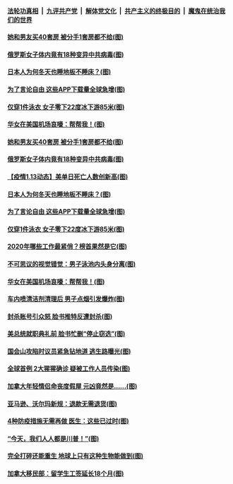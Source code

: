 ####  [法轮功真相](../../../../basic/blob/master/README.md?t=01142101) &nbsp;|&nbsp; [九评共产党](../../../../9ping.md/blob/master/README.md?t=01142101) &nbsp;|&nbsp; [解体党文化](../../../../jtdwh.md/blob/master/README.md?t=01142101)  &nbsp;|&nbsp; [共产主义的终极目的](../../../../gczydzjmd.md/blob/master/README.md?t=01142101) &nbsp;|&nbsp; [魔鬼在统治我们的世界](../../../../mgztzwmdsj.md/blob/master/README.md?t=01142101) 

#### [她和男友买40套房 被分手1套房都不给(图)](../pages/p3/959028.md?t=01142101) 

#### [俄罗斯女子体内竟有18种变异中共病毒(图)](../pages/p3/959031.md?t=01142101) 

#### [日本人为何冬天也睡地板不睡床？(图)](../pages/p3/959014.md?t=01142101) 

#### [为了言论自由 这些APP下载量全球急增(图)](../pages/p3/959002.md?t=01142101) 

#### [仅穿1件泳衣 女子零下22度冰下游85米(图)](../pages/p3/959009.md?t=01142101) 

#### [华女在美国机场哀嚎：帮帮我！(图)](../pages/p3/958917.md?t=01142101) 

#### [她和男友买40套房 被分手1套房都不给(图)](../pages/p3/959028.md?t=01142101) 

#### [俄罗斯女子体内竟有18种变异中共病毒(图)](../pages/p3/959031.md?t=01142101) 

#### [【疫情1.13动态】美单日死亡人数创新高(图)](../pages/p3/958875.md?t=01142101) 

#### [日本人为何冬天也睡地板不睡床？(图)](../pages/p3/959014.md?t=01142101) 

#### [为了言论自由 这些APP下载量全球急增(图)](../pages/p3/959002.md?t=01142101) 

#### [仅穿1件泳衣 女子零下22度冰下游85米(图)](../pages/p3/959009.md?t=01142101) 

#### [2020年哪些工作最紧俏？榜首果然是它(图)](../pages/p3/958963.md?t=01142101) 

#### [不可思议的视觉错觉：男子泳池内头身分离(图)](../pages/p3/958922.md?t=01142101) 

#### [华女在美国机场哀嚎：帮帮我！(图)](../pages/p3/958917.md?t=01142101) 

#### [车内喷清洁剂清理后 男子点烟引发爆炸(图)](../pages/p3/958918.md?t=01142101) 

#### [封杀账号引众怒 脸书推特反遭封杀(图)](../pages/p3/958909.md?t=01142101) 

#### [美总统就职典礼前 脸书忙删“停止窃选”(图)](../pages/p3/958897.md?t=01142101) 

#### [国会山攻陷时议员紧急钻地道 逃生路曝光(图)](../pages/p3/958886.md?t=01142101) 

#### [全球首例 2大猩猩确诊 疑被工作人员传染(图)](../pages/p3/958879.md?t=01142101) 

#### [加拿大年轻情侣命丧度假屋 元凶竟然是......(图)](../pages/p3/958834.md?t=01142101) 

#### [亚马逊、沃尔玛新规：退款无需退货(图)](../pages/p3/958826.md?t=01142101) 

#### [4种防疫措施无需再做 医生：这些已过时(图)](../pages/p3/958792.md?t=01142101) 

#### [“今天，我们人人都是川普！”(图)](../pages/p3/958759.md?t=01142101) 

#### [完全打碎还能重生 地球上只有这种生物能做到(图)](../pages/p3/958776.md?t=01142101) 

#### [加拿大移民部：留学生工签延长18个月(图)](../pages/p3/958784.md?t=01142101) 

